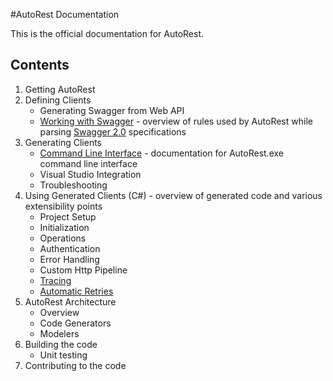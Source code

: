 #AutoRest Documentation

This is the official documentation for AutoRest.

## Contents
1. Getting AutoRest
2. Defining Clients
    - Generating Swagger from Web API
    - [Working with Swagger](swagger.md) - overview of rules used by AutoRest while parsing [Swagger 2.0](https://github.com/swagger-api/swagger-spec/blob/master/versions/2.0.md) specifications
3. Generating Clients
    - [Command Line Interface](cli.md) - documentation for AutoRest.exe command line interface
    - Visual Studio Integration
    - Troubleshooting
4. Using Generated Clients (C#) - overview of generated code and various extensibility points
    - Project Setup
    - Initialization
    - Operations
    - Authentication
    - Error Handling
    - Custom Http Pipeline
    - [Tracing](clients-tracing.md)
    - [Automatic Retries](clients-retry.md)
5. AutoRest Architecture
    - Overview
    - Code Generators
    - Modelers
6. Building the code
    - Unit testing
7. Contributing to the code

